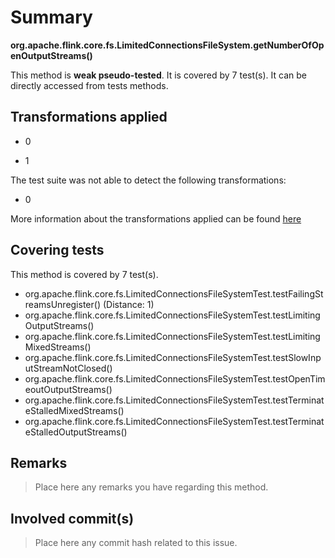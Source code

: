 # Summary
**org.apache.flink.core.fs.LimitedConnectionsFileSystem.getNumberOfOpenOutputStreams()**

This method is **weak pseudo-tested**.
It is covered by 7 test(s). It can be directly accessed from tests methods.


## Transformations applied

- 0

- 1


The test suite was not able to detect the following transformations:
 * 0 


More information about the transformations applied can be found [here](https://github.com/STAMP-project/pitest-descartes)

## Covering tests
This method is covered by 7 test(s).
* org.apache.flink.core.fs.LimitedConnectionsFileSystemTest.testFailingStreamsUnregister() (Distance: 1)
* org.apache.flink.core.fs.LimitedConnectionsFileSystemTest.testLimitingOutputStreams()
* org.apache.flink.core.fs.LimitedConnectionsFileSystemTest.testLimitingMixedStreams()
* org.apache.flink.core.fs.LimitedConnectionsFileSystemTest.testSlowInputStreamNotClosed()
* org.apache.flink.core.fs.LimitedConnectionsFileSystemTest.testOpenTimeoutOutputStreams()
* org.apache.flink.core.fs.LimitedConnectionsFileSystemTest.testTerminateStalledMixedStreams()
* org.apache.flink.core.fs.LimitedConnectionsFileSystemTest.testTerminateStalledOutputStreams()


## Remarks
> Place here any remarks you have regarding this method.

## Involved commit(s)

> Place here any commit hash related to this issue.
